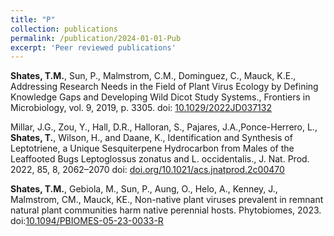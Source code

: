 ```yaml
---
title: "P"
collection: publications
permalink: /publication/2024-01-01-Pub
excerpt: 'Peer reviewed publications'
---
```


**Shates, T.M.**, Sun, P., Malmstrom, C.M., Dominguez, C., Mauck, K.E., Addressing Research Needs in the Field of Plant Virus Ecology by Defining Knowledge Gaps and Developing Wild Dicot Study Systems., Frontiers in Microbiology, vol. 9, 2019, p. 3305. doi: [10.1029/2022JD037132](https://www.frontiersin.org/articles/10.3389/fmicb.2018.03305/full)


Millar, J.G., Zou, Y., Hall, D.R., Halloran, S., Pajares, J.A.,Ponce-Herrero, L., **Shates, T.**, Wilson, H., and Daane, K., Identification and Synthesis of Leptotriene, a Unique Sesquiterpene Hydrocarbon from Males of the Leaffooted Bugs Leptoglossus zonatus and L. occidentalis., J. Nat. Prod. 2022, 85, 8, 2062–2070 doi: [doi.org/10.1021/acs.jnatprod.2c00470](https://pubs.acs.org/doi/epdf/10.1021/acs.jnatprod.2c00470)


**Shates, T.M.**, Gebiola, M., Sun, P., Aung, O., Helo, A., Kenney, J., Malmstrom, CM., Mauck, KE., Non-native plant viruses prevalent in remnant natural plant communities harm native perennial hosts. Phytobiomes, 2023. doi:[10.1094/PBIOMES-05-23-0033-R](https://apsjournals.apsnet.org/doi/abs/10.1094/PBIOMES-05-23-0033-R)  
